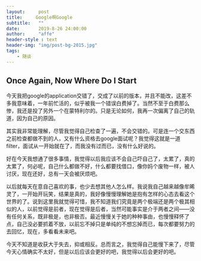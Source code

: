 ```yaml
---
layout:     post
title:     Google啊Google
subtitle:   ""
date:       2019-8-26 24:00:00
author:     "affe"
header-style : text
header-img: "img/post-bg-2015.jpg"
tags:
    - 随谈
---
```


##  Once Again, Now Where Do I Start

今天我把google的application交错了，交成了以前的版本，并且不能改，这差不多我意味着，一年前忙活的，似乎被我一个错误白费掉了。当然不至于白费那么惨，我还是投了另外一个在蒙特利尔的。只是无论如何，我再一次偏离了自己的轨道，因为自己的原因。

其实我非常能理解，尽管我觉得自己检查了一遍，不会交错的。可是连一个交东西之前检查都做不到的人，又有什么资格去google面试呢？我觉得这就是一道filter，面试从一开始就在了，而我没有过而已，没有什么好说的。

好在今天我想通了很多事情，我觉得以后我应该不会自己吓自己了，太累了，真的太累了，何必呢，自己什么都做不好，什么都要找借口，像你妈个废物一样，被人讨厌，现在还好，总有一天会被厌烦吧。

以后就每天在意自己喜欢的事，也少去想其他人怎么样。我说我自己越来越像牟晞灵了，一开始开玩笑，结果是真的，我好像慢慢理解她是抱有怎样的心态去看这个世界的了。说到这里我就觉得可惜，我不知道我们究竟是两个极端还是两个极其相似的人，以前觉得是前者，现在觉得是后者，当然可能事实是介于两者之间——没有任何关系，既非极是，也非极否。最近慢慢关于她的种种事由，也慢慢释怀了点，自己没必要抓着不放，以前忘不掉只是单纯的不想忘掉而已，每次都要努力的去回忆，现在，多看看未来吧。

今天不知道是收获大于失去，抑或相反。总而言之，我觉得自己能慢下来了，尽管今天心情确实不太好，但是以后应该会更好的吧，我觉得以后会更好的吧。